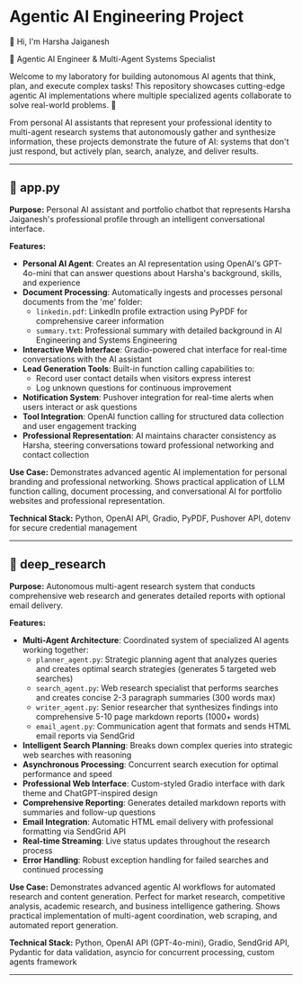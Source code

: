# Agentic AI Engineering Project

👋 Hi, I'm Harsha Jaiganesh

🤖 Agentic AI Engineer & Multi-Agent Systems Specialist

Welcome to my laboratory for building autonomous AI agents that think, plan, and execute complex tasks! This repository showcases cutting-edge agentic AI implementations where multiple specialized agents collaborate to solve real-world problems. 🚀

From personal AI assistants that represent your professional identity to multi-agent research systems that autonomously gather and synthesize information, these projects demonstrate the future of AI: systems that don't just respond, but actively plan, search, analyze, and deliver results.

---

## 🚀 app.py
**Purpose:** Personal AI assistant and portfolio chatbot that represents Harsha Jaiganesh's professional profile through an intelligent conversational interface.

**Features:**
- **Personal AI Agent**: Creates an AI representation using OpenAI's GPT-4o-mini that can answer questions about Harsha's background, skills, and experience
- **Document Processing**: Automatically ingests and processes personal documents from the 'me' folder:
  - `linkedin.pdf`: LinkedIn profile extraction using PyPDF for comprehensive career information
  - `summary.txt`: Professional summary with detailed background in AI Engineering and Systems Engineering
- **Interactive Web Interface**: Gradio-powered chat interface for real-time conversations with the AI assistant
- **Lead Generation Tools**: Built-in function calling capabilities to:
  - Record user contact details when visitors express interest
  - Log unknown questions for continuous improvement
- **Notification System**: Pushover integration for real-time alerts when users interact or ask questions
- **Tool Integration**: OpenAI function calling for structured data collection and user engagement tracking
- **Professional Representation**: AI maintains character consistency as Harsha, steering conversations toward professional networking and contact collection

**Use Case:** Demonstrates advanced agentic AI implementation for personal branding and professional networking. Shows practical application of LLM function calling, document processing, and conversational AI for portfolio websites and professional representation.

**Technical Stack:** Python, OpenAI API, Gradio, PyPDF, Pushover API, dotenv for secure credential management

---

## 🚀 deep_research
**Purpose:** Autonomous multi-agent research system that conducts comprehensive web research and generates detailed reports with optional email delivery.

**Features:**
- **Multi-Agent Architecture**: Coordinated system of specialized AI agents working together:
  - `planner_agent.py`: Strategic planning agent that analyzes queries and creates optimal search strategies (generates 5 targeted web searches)
  - `search_agent.py`: Web research specialist that performs searches and creates concise 2-3 paragraph summaries (300 words max)
  - `writer_agent.py`: Senior researcher that synthesizes findings into comprehensive 5-10 page markdown reports (1000+ words)
  - `email_agent.py`: Communication agent that formats and sends HTML email reports via SendGrid
- **Intelligent Search Planning**: Breaks down complex queries into strategic web searches with reasoning
- **Asynchronous Processing**: Concurrent search execution for optimal performance and speed
- **Professional Web Interface**: Custom-styled Gradio interface with dark theme and ChatGPT-inspired design
- **Comprehensive Reporting**: Generates detailed markdown reports with summaries and follow-up questions
- **Email Integration**: Automatic HTML email delivery with professional formatting via SendGrid API
- **Real-time Streaming**: Live status updates throughout the research process
- **Error Handling**: Robust exception handling for failed searches and continued processing

**Use Case:** Demonstrates advanced agentic AI workflows for automated research and content generation. Perfect for market research, competitive analysis, academic research, and business intelligence gathering. Shows practical implementation of multi-agent coordination, web scraping, and automated report generation.

**Technical Stack:** Python, OpenAI API (GPT-4o-mini), Gradio, SendGrid API, Pydantic for data validation, asyncio for concurrent processing, custom agents framework

---
